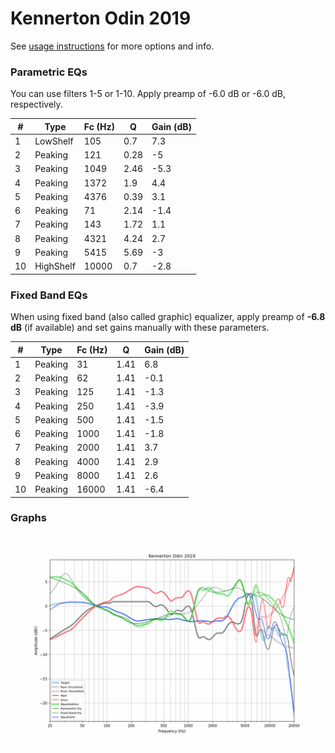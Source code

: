 # Kennerton Odin 2019
See [usage instructions](https://github.com/jaakkopasanen/AutoEq#usage) for more options and info.

### Parametric EQs
You can use filters 1-5 or 1-10. Apply preamp of -6.0 dB or -6.0 dB, respectively.

|   # | Type      |   Fc (Hz) |    Q |   Gain (dB) |
|-----|-----------|-----------|------|-------------|
|   1 | LowShelf  |       105 | 0.7  |         7.3 |
|   2 | Peaking   |       121 | 0.28 |        -5   |
|   3 | Peaking   |      1049 | 2.46 |        -5.3 |
|   4 | Peaking   |      1372 | 1.9  |         4.4 |
|   5 | Peaking   |      4376 | 0.39 |         3.1 |
|   6 | Peaking   |        71 | 2.14 |        -1.4 |
|   7 | Peaking   |       143 | 1.72 |         1.1 |
|   8 | Peaking   |      4321 | 4.24 |         2.7 |
|   9 | Peaking   |      5415 | 5.69 |        -3   |
|  10 | HighShelf |     10000 | 0.7  |        -2.8 |

### Fixed Band EQs
When using fixed band (also called graphic) equalizer, apply preamp of **-6.8 dB** (if available) and set gains manually with these parameters.

|   # | Type    |   Fc (Hz) |    Q |   Gain (dB) |
|-----|---------|-----------|------|-------------|
|   1 | Peaking |        31 | 1.41 |         6.8 |
|   2 | Peaking |        62 | 1.41 |        -0.1 |
|   3 | Peaking |       125 | 1.41 |        -1.3 |
|   4 | Peaking |       250 | 1.41 |        -3.9 |
|   5 | Peaking |       500 | 1.41 |        -1.5 |
|   6 | Peaking |      1000 | 1.41 |        -1.8 |
|   7 | Peaking |      2000 | 1.41 |         3.7 |
|   8 | Peaking |      4000 | 1.41 |         2.9 |
|   9 | Peaking |      8000 | 1.41 |         2.6 |
|  10 | Peaking |     16000 | 1.41 |        -6.4 |

### Graphs
![](./Kennerton%20Odin%202019.png)

